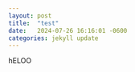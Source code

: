 ```yaml
---
layout: post
title:  "test"
date:   2024-07-26 16:16:01 -0600
categories: jekyll update
---
```


hELOO